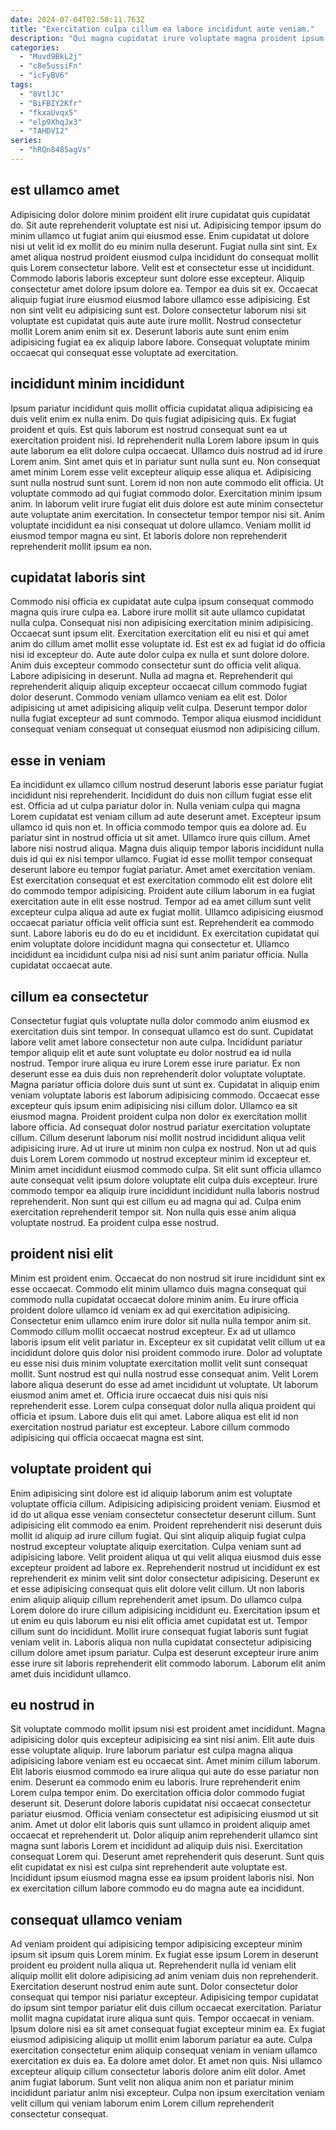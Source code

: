 ```yaml
---
date: 2024-07-04T02:58:11.763Z
title: "Exercitation culpa cillum ea labore incididunt aute veniam."
description: "Qui magna cupidatat irure voluptate magna proident ipsum reprehenderit in qui sunt. Fugiat cupidatat excepteur adipisicing eu veniam ullamco Lorem Lorem aute."
categories:
  - "Muvd9BkL2j"
  - "c8e5ussiFn"
  - "icFyBV6"
tags:
  - "8VtlJC"
  - "BiFBIY2Kfr"
  - "fkxaUvqx5"
  - "elp9XhqJx3"
  - "TAHDVI2"
series:
  - "hRQn8485agVs"
---
```



## est ullamco amet

Adipisicing dolor dolore minim proident elit irure cupidatat quis cupidatat do. Sit aute reprehenderit voluptate est nisi ut. Adipisicing tempor ipsum do minim ullamco ut fugiat anim qui eiusmod esse. Enim cupidatat ut dolore nisi ut velit id ex mollit do eu minim nulla deserunt. Fugiat nulla sint sint. Ex amet aliqua nostrud proident eiusmod culpa incididunt do consequat mollit quis Lorem consectetur labore.
Velit est et consectetur esse ut incididunt. Commodo laboris laboris excepteur sunt dolore esse excepteur. Aliquip consectetur amet dolore ipsum dolore ea. Tempor ea duis sit ex. Occaecat aliquip fugiat irure eiusmod eiusmod labore ullamco esse adipisicing.
Est non sint velit eu adipisicing sunt est. Dolore consectetur laborum nisi sit voluptate est cupidatat quis aute aute irure mollit. Nostrud consectetur mollit Lorem anim enim sit ex. Deserunt laboris aute sunt enim enim adipisicing fugiat ea ex aliquip labore labore. Consequat voluptate minim occaecat qui consequat esse voluptate ad exercitation.

## incididunt minim incididunt

Ipsum pariatur incididunt quis mollit officia cupidatat aliqua adipisicing ea duis velit enim ex nulla enim. Do quis fugiat adipisicing quis. Ex fugiat proident et quis. Est quis laborum est nostrud consequat sunt ea ut exercitation proident nisi. Id reprehenderit nulla Lorem labore ipsum in quis aute laborum ea elit dolore culpa occaecat. Ullamco duis nostrud ad id irure Lorem anim. Sint amet quis et in pariatur sunt nulla sunt eu. Non consequat amet minim Lorem esse velit excepteur aliquip esse aliqua et.
Adipisicing sunt nulla nostrud sunt sunt. Lorem id non non aute commodo elit officia. Ut voluptate commodo ad qui fugiat commodo dolor. Exercitation minim ipsum anim.
In laborum velit irure fugiat elit duis dolore est aute minim consectetur aute voluptate anim exercitation. In consectetur tempor tempor nisi sit. Anim voluptate incididunt ea nisi consequat ut dolore ullamco. Veniam mollit id eiusmod tempor magna eu sint. Et laboris dolore non reprehenderit reprehenderit mollit ipsum ea non.

## cupidatat laboris sint

Commodo nisi officia ex cupidatat aute culpa ipsum consequat commodo magna quis irure culpa ea. Labore irure mollit sit aute ullamco cupidatat nulla culpa. Consequat nisi non adipisicing exercitation minim adipisicing. Occaecat sunt ipsum elit. Exercitation exercitation elit eu nisi et qui amet anim do cillum amet mollit esse voluptate id.
Est est ex ad fugiat id do officia nisi id excepteur do. Aute aute dolor culpa ex nulla et sunt dolore dolore. Anim duis excepteur commodo consectetur sunt do officia velit aliqua. Labore adipisicing in deserunt. Nulla ad magna et.
Reprehenderit qui reprehenderit aliquip aliquip excepteur occaecat cillum commodo fugiat dolor deserunt. Commodo veniam ullamco veniam ea elit est. Dolor adipisicing ut amet adipisicing aliquip velit culpa. Deserunt tempor dolor nulla fugiat excepteur ad sunt commodo. Tempor aliqua eiusmod incididunt consequat veniam consequat ut consequat eiusmod non adipisicing cillum.

## esse in veniam

Ea incididunt ex ullamco cillum nostrud deserunt laboris esse pariatur fugiat incididunt nisi reprehenderit. Incididunt do duis non cillum fugiat esse elit est. Officia ad ut culpa pariatur dolor in. Nulla veniam culpa qui magna Lorem cupidatat est veniam cillum ad aute deserunt amet. Excepteur ipsum ullamco id quis non et.
In officia commodo tempor quis ea dolore ad. Eu pariatur sint in nostrud officia ut sit amet. Ullamco irure quis cillum. Amet labore nisi nostrud aliqua. Magna duis aliquip tempor laboris incididunt nulla duis id qui ex nisi tempor ullamco. Fugiat id esse mollit tempor consequat deserunt labore eu tempor fugiat pariatur. Amet amet exercitation veniam. Est exercitation consequat et est exercitation commodo elit est dolore elit do commodo tempor adipisicing.
Proident aute cillum laborum in ea fugiat exercitation aute in elit esse nostrud. Tempor ad ea amet cillum sunt velit excepteur culpa aliqua ad aute ex fugiat mollit. Ullamco adipisicing eiusmod occaecat pariatur officia velit officia sunt est. Reprehenderit ea commodo sunt. Labore laboris eu do do eu et incididunt. Ex exercitation cupidatat qui enim voluptate dolore incididunt magna qui consectetur et. Ullamco incididunt ea incididunt culpa nisi ad nisi sunt anim pariatur officia. Nulla cupidatat occaecat aute.

## cillum ea consectetur

Consectetur fugiat quis voluptate nulla dolor commodo anim eiusmod ex exercitation duis sint tempor. In consequat ullamco est do sunt. Cupidatat labore velit amet labore consectetur non aute culpa. Incididunt pariatur tempor aliquip elit et aute sunt voluptate eu dolor nostrud ea id nulla nostrud. Tempor irure aliqua eu irure Lorem esse irure pariatur. Ex non deserunt esse ea duis duis non reprehenderit dolor voluptate voluptate. Magna pariatur officia dolore duis sunt ut sunt ex.
Cupidatat in aliquip enim veniam voluptate laboris est laborum adipisicing commodo. Occaecat esse excepteur quis ipsum enim adipisicing nisi cillum dolor. Ullamco ea sit eiusmod magna. Proident proident culpa non dolor ex exercitation mollit labore officia. Ad consequat dolor nostrud pariatur exercitation voluptate cillum. Cillum deserunt laborum nisi mollit nostrud incididunt aliqua velit adipisicing irure. Ad ut irure ut minim non culpa ex nostrud.
Non ut ad quis duis Lorem Lorem commodo ut nostrud excepteur minim id excepteur et. Minim amet incididunt eiusmod commodo culpa. Sit elit sunt officia ullamco aute consequat velit ipsum dolore voluptate elit culpa duis excepteur. Irure commodo tempor ea aliquip irure incididunt incididunt nulla laboris nostrud reprehenderit. Non sunt qui est cillum eu ad magna qui ad. Culpa enim exercitation reprehenderit tempor sit. Non nulla quis esse anim aliqua voluptate nostrud. Ea proident culpa esse nostrud.

## proident nisi elit

Minim est proident enim. Occaecat do non nostrud sit irure incididunt sint ex esse occaecat. Commodo elit minim ullamco duis magna consequat qui commodo nulla cupidatat occaecat dolore minim anim. Eu irure officia proident dolore ullamco id veniam ex ad qui exercitation adipisicing. Consectetur enim ullamco enim irure dolor sit nulla nulla tempor anim sit. Commodo cillum mollit occaecat nostrud excepteur. Ex ad ut ullamco laboris ipsum elit velit pariatur in.
Excepteur ex sit cupidatat velit cillum ut ea incididunt dolore quis dolor nisi proident commodo irure. Dolor ad voluptate eu esse nisi duis minim voluptate exercitation mollit velit sunt consequat mollit. Sunt nostrud est qui nulla nostrud esse consequat anim. Velit Lorem labore aliqua deserunt do esse ad amet incididunt ut voluptate.
Ut laborum eiusmod anim amet et. Officia irure occaecat duis nisi quis nisi reprehenderit esse. Lorem culpa consequat dolor nulla aliqua proident qui officia et ipsum. Labore duis elit qui amet. Labore aliqua est elit id non exercitation nostrud pariatur est excepteur. Labore cillum commodo adipisicing qui officia occaecat magna est sint.

## voluptate proident qui

Enim adipisicing sint dolore est id aliquip laborum anim est voluptate voluptate officia cillum. Adipisicing adipisicing proident veniam. Eiusmod et id do ut aliqua esse veniam consectetur consectetur deserunt cillum. Sunt adipisicing elit commodo ea enim. Proident reprehenderit nisi deserunt duis mollit id aliquip ad irure cillum fugiat. Qui sint aliquip aliquip fugiat culpa nostrud excepteur voluptate aliquip exercitation. Culpa veniam sunt ad adipisicing labore.
Velit proident aliqua ut qui velit aliqua eiusmod duis esse excepteur proident ad labore ex. Reprehenderit nostrud ut incididunt ex est reprehenderit ex minim velit sint dolor consectetur adipisicing. Deserunt ex et esse adipisicing consequat quis elit dolore velit cillum. Ut non laboris enim aliquip aliquip cillum reprehenderit amet ipsum. Do ullamco culpa Lorem dolore do irure cillum adipisicing incididunt eu. Exercitation ipsum et ut enim eu quis laborum eu nisi elit officia amet cupidatat est ut.
Tempor cillum sunt do incididunt. Mollit irure consequat fugiat laboris sunt fugiat veniam velit in. Laboris aliqua non nulla cupidatat consectetur adipisicing cillum dolore amet ipsum pariatur. Culpa est deserunt excepteur irure anim esse irure sit laboris reprehenderit elit commodo laborum. Laborum elit anim amet duis incididunt ullamco.

## eu nostrud in

Sit voluptate commodo mollit ipsum nisi est proident amet incididunt. Magna adipisicing dolor quis excepteur adipisicing ea sint nisi anim. Elit aute duis esse voluptate aliquip. Irure laborum pariatur est culpa magna aliqua adipisicing labore veniam est eu occaecat sint. Amet minim cillum laborum. Elit laboris eiusmod commodo ea irure aliqua qui aute do esse pariatur non enim.
Deserunt ea commodo enim eu laboris. Irure reprehenderit enim Lorem culpa tempor enim. Do exercitation officia dolor commodo fugiat deserunt sit. Deserunt dolore laboris cupidatat nisi occaecat consectetur pariatur eiusmod. Officia veniam consectetur est adipisicing eiusmod ut sit anim.
Amet ut dolor elit laboris quis sunt ullamco in proident aliquip amet occaecat et reprehenderit ut. Dolor aliquip anim reprehenderit ullamco sint magna sunt laboris Lorem et incididunt ad aliquip duis nisi. Exercitation consequat Lorem qui. Deserunt amet reprehenderit quis deserunt. Sunt quis elit cupidatat ex nisi est culpa sint reprehenderit aute voluptate est. Incididunt ipsum eiusmod magna esse ea ipsum proident laboris nisi. Non ex exercitation cillum labore commodo eu do magna aute ea incididunt.

## consequat ullamco veniam

Ad veniam proident qui adipisicing tempor adipisicing excepteur minim ipsum sit ipsum quis Lorem minim. Ex fugiat esse ipsum Lorem in deserunt proident eu proident nulla aliqua ut. Reprehenderit nulla id veniam elit aliquip mollit elit dolore adipisicing ad anim veniam duis non reprehenderit. Exercitation deserunt nostrud enim aute sunt. Dolor consectetur dolor consequat qui tempor nisi pariatur excepteur.
Adipisicing tempor cupidatat do ipsum sint tempor pariatur elit duis cillum occaecat exercitation. Pariatur mollit magna cupidatat irure aliqua sunt quis. Tempor occaecat in veniam. Ipsum dolore nisi ea sit amet consequat fugiat excepteur minim ea. Ex fugiat eiusmod adipisicing aliquip ut mollit enim laborum pariatur ea aute. Culpa exercitation consectetur enim aliquip consequat veniam in veniam ullamco exercitation ex duis ea. Ea dolore amet dolor.
Et amet non quis. Nisi ullamco excepteur aliquip cillum consectetur laboris dolore anim elit dolor. Amet anim fugiat laborum. Sunt velit non aliqua anim non et pariatur minim incididunt pariatur anim nisi excepteur. Culpa non ipsum exercitation veniam velit cillum qui veniam laborum enim Lorem cillum reprehenderit consectetur consequat.

